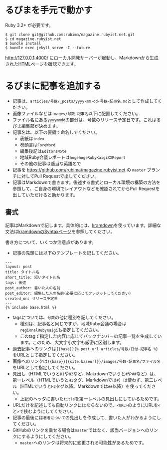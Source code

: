 # るびまを手元で動かす

Ruby 3.2+ が必要です。

```
$ git clone git@github.com:rubima/magazine.rubyist.net.git
$ cd magazine.rubyist.net
$ bundle install
$ bundle exec jekyll serve -I --future
```

http://127.0.0.1:4000/ にローカル開発サーバーが起動し、Markdownから生成されたHTMLページを確認できます。

# るびまに記事を追加する

- 記事は、`articles/号数/_posts/yyyy-mm-dd-号数-記事名.md`として作成してください。
- 画像ファイルなどは`images/号数-記事名`以下に配置してください。
- ファイル名にある`yyyymmdd`の部分は、号数のリリース予定日です。これはるびま編集部が決めます。
- 記事名は、以下の要領で命名してください。
  - 表紙は`index`
  - 巻頭言は`ForeWord`
  - 編集後記は`EditorsNote`
  - 地域Ruby会議レポートは`hogehogeRubyKaigiXXReport`
  - その他の記事は適当な英語名で
- 記事を https://github.com/rubima/magazine.rubyist.net の `master` ブランチに対してPull Requestで出してください。
- 記事はMarkdownで書きます。後述する書式とローカル環境の構築の方法を参照して、ご自身の環境でレイアウトなどを確認されてからPull Requestを出していただけると助かります。

## 書式

記事はMarkdownで記します。具体的には、[kramdown](https://kramdown.gettalong.org/)を使っています。詳細な文法は[kramdownのSyntaxページ](https://kramdown.gettalong.org/syntax.html)を参照してください。

書き方について、いくつか注意点があります。

- 記事の先頭には以下のテンプレートを記してください。

```
---
layout: post
title: タイトル名
short_title: 短いタイトル名
tags: 後述
post_author: 書いた人の名前
post_editor: 編集した人の名前(必要に応じてクレジットしてください)
created_on: リリース予定日
---
{% include base.html %}
```

- tagsについては、`号数`の他に種別を記してください。
  - 種別は、記事名と同じですが、地域Ruby会議の場合は`regionalRubyKaigi`も指定してください。
  - このtagで指定した内容に応じてバックナンバーの記事一覧を生成しています。このため、大文字小文字も厳密に区別します。
- 過去記事へのリンクは`{{base}}{% post_url articles/号数/日付-記事名 %}`をURLとして指定してください。
- 画像へのリンクは`{{base}}{{site.baseurl}}/images/号数-記事名/ファイル名`をURLとして指定してください。
- 見出し（HTMLでいうと`H1`や`H2`など、Makrdownでいうと`#`や`##`など）は、第一レベル（HTMLでいうと`H1`タグ、Markdownでは`#`）は使わず、第二レベル（HTMLでいうと`H2`タグ以降、Markdownでは`##`以降）を使ってください。
  - 上記のヘッダに書いた`title`を第一レベルの見出しにしているためです。
- URLだけを記述しても自動リンクにはならないので、`<URL>`のようにURLを`<`と`>`で挟むようにしてください。
- 記事の最後には`著者について`の見出しを作成して、書いた人がわかるようにしてください。
- GitHubのリンクを乗せる場合は`master`ではなく、該当バージョンへのリンクにするようにしてください。
  - `master`へのリンクは将来的に変更される可能性があるためです。
